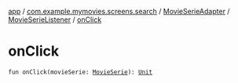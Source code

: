 [app](../../../index.md) / [com.example.mymovies.screens.search](../../index.md) / [MovieSerieAdapter](../index.md) / [MovieSerieListener](index.md) / [onClick](./on-click.md)

# onClick

`fun onClick(movieSerie: `[`MovieSerie`](../../../com.example.mymovies.models/-movie-serie/index.md)`): `[`Unit`](https://kotlinlang.org/api/latest/jvm/stdlib/kotlin/-unit/index.html)